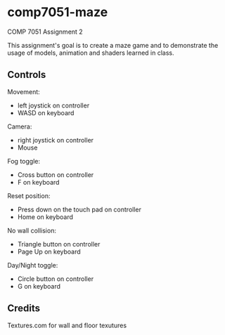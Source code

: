 # comp7051-maze
COMP 7051 Assignment 2

This assignment's goal is to create a maze game and to demonstrate the usage of models, animation and shaders learned in class.

## Controls

Movement:
- left joystick on controller
- WASD on keyboard

Camera:
- right joystick on controller
- Mouse

Fog toggle:
- Cross button on controller
- F on keyboard

Reset position:
- Press down on the touch pad on controller
- Home on keyboard

No wall collision:
- Triangle button on controller
- Page Up on keyboard

Day/Night toggle:
- Circle button on controller
- G on keyboard

## Credits
Textures.com for wall and floor texutures
